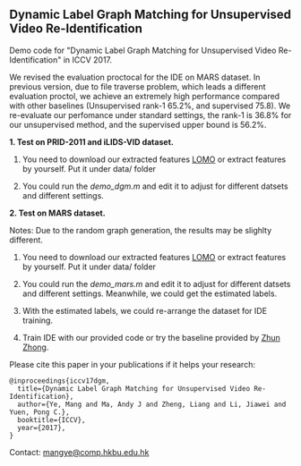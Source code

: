 ## Dynamic Label Graph Matching for Unsupervised Video Re-Identification

Demo code for "Dynamic Label Graph Matching for Unsupervised Video Re-Identification" in ICCV 2017.





We revised the evaluation proctocal for the IDE on MARS dataset. In previous version, due to file traverse problem, which leads a different evaluation proctol, we achieve an extremely high performance compared with other baselines (Unsupervised rank-1 65.2%, and supervised 75.8). We re-evaluate our perfomance under standard settings, the rank-1 is 36.8% for our unsupervised method, and the supervised upper bound is 56.2%.

**1. Test on PRID-2011 and iLIDS-VID dataset.**

1. You need to download our extracted features [LOMO](https://drive.google.com/open?id=0BxD9a73ckQ0vVzVWTkhmc2NSLTA) or extract features by yourself. Put it under data/ folder

2. You could run the *demo_dgm.m* and edit it to adjust for different datsets and different settings. 


**2. Test on MARS dataset.**

Notes: Due to the random graph generation, the results may be slighlty different.

1. You need to download our extracted features [LOMO](https://drive.google.com/open?id=0BxD9a73ckQ0vVzVWTkhmc2NSLTA) or extract features by yourself. Put it under data/ folder

2. You could run the *demo_mars.m* and edit it to adjust for different datsets and different settings. Meanwhile, we could get the estimated labels.

3. With the estimated labels, we could re-arrange the dataset for IDE training. 

4. Train IDE with our provided code or try the baseline provided by [Zhun Zhong](https://github.com/zhunzhong07/IDE-baseline-Market-1501).



Please cite this paper in your publications if it helps your research:
```
@inproceedings{iccv17dgm,
  title={Dynamic Label Graph Matching for Unsupervised Video Re-Identification},
  author={Ye, Mang and Ma, Andy J and Zheng, Liang and Li, Jiawei and Yuen, Pong C.},
  booktitle={ICCV},
  year={2017},
}
```

Contact: mangye@comp.hkbu.edu.hk
